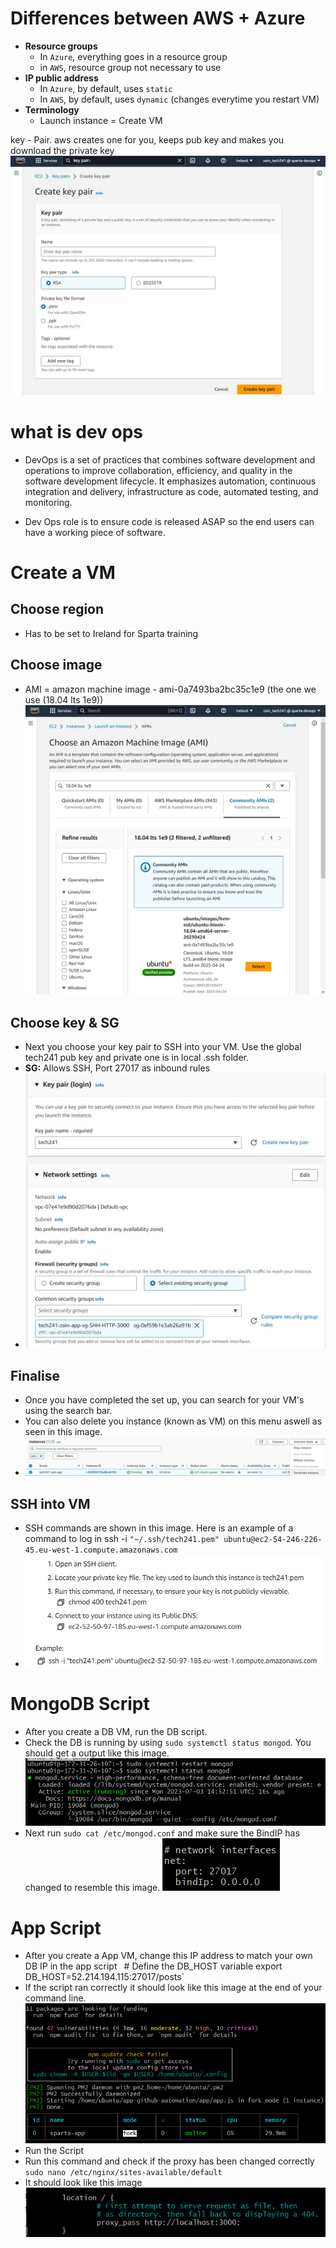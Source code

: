 # Differences between AWS + Azure

- **Resource groups**
  - In `Azure`, everything goes in a resource group
  - in `AWS`, resource group not necessary to use
- **IP public address**
  - In `Azure`, by default, uses `static`
  - In `AWS`, by default, uses `dynamic` (changes everytime you restart VM)
- **Terminology**
  - Launch instance = Create VM

key - Pair. aws creates one for you, keeps pub key and makes you download the private key
![alt text](./images/making-a-key-pair.jpg)

# what is dev ops

- DevOps is a set of practices that combines software development and operations to improve collaboration, efficiency, and quality in the software development lifecycle. It emphasizes automation, continuous integration and delivery, infrastructure as code, automated testing, and monitoring.

- Dev Ops role is to ensure code is released ASAP so the end users can have a working piece of software.

# Create a VM

## Choose region

- Has to be set to Ireland for Sparta training

## Choose image

- AMI = amazon machine image - ami-0a7493ba2bc35c1e9 (the one we use (18.04 lts 1e9))
  ![alt text](./images/choosing-image.jpg)

## Choose key & SG

- Next you choose your key pair to SSH into your VM. Use the global tech241 pub key and private one is in local .ssh folder.
- **SG:** Allows SSH, Port 27017 as inbound rules
- ![alt text](./images/select-key-pair-and-network-sg.jpg)

## Finalise

- Once you have completed the set up, you can search for your VM's using the search bar.
- You can also delete you instance (known as VM) on this menu aswell as seen in this image.
- ![alt text](./images//search-for-and-terminate-VM.jpg)

## SSH into VM

- SSH commands are shown in this image. Here is an example of a command to log in ssh -i `"~/.ssh/tech241.pem" ubuntu@ec2-54-246-226-45.eu-west-1.compute.amazonaws.com`
- ![alt text](./images/SSH-into-VM.jpg)

# MongoDB Script

- After you create a DB VM, run the DB script.
- Check the DB is running by using `sudo systemctl status mongod`. You should get a output like this image.
  ![alt text](./images/mongodb-check-status.PNG)
- Next run `sudo cat /etc/mongod.conf` and make sure the BindIP has changed to resemble this image.
  ![alt text](./images/mongodb-check-bindIP-change.PNG)

# App Script

- After you create a App VM, change this IP address to match your own DB IP in the app script `
`# Define the DB_HOST variable
  export DB_HOST=52.214.194.115:27017/posts`
- If the script ran correctly it should look like this image at the end of your command line.
  ![alt text](./images/App-Script-Check-NodeJs.PNG)
- Run the Script
- Run this command and check if the proxy has been changed correctly `sudo nano /etc/nginx/sites-available/default`
- It should look like this image
  ![alt text](./images/App-check-proxy.PNG)
